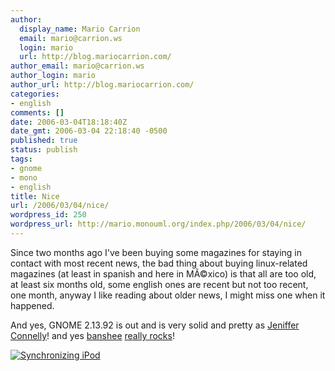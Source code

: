 ```yaml
---
author:
  display_name: Mario Carrion
  email: mario@carrion.ws
  login: mario
  url: http://blog.mariocarrion.com/
author_email: mario@carrion.ws
author_login: mario
author_url: http://blog.mariocarrion.com/
categories:
- english
comments: []
date: 2006-03-04T18:18:40Z
date_gmt: 2006-03-04 22:18:40 -0500
published: true
status: publish
tags:
- gnome
- mono
- english
title: Nice
url: /2006/03/04/nice/
wordpress_id: 250
wordpress_url: http://mario.monouml.org/index.php/2006/03/04/nice/
---
```


<p>Since two months ago I've been buying some magazines for staying in contact with most recent news, the bad thing about buying linux-related magazines (at least in spanish and here in MÃ©xico) is that all are too old, at least six months old, some english ones are recent but not too recent, one month, anyway I like reading about older news, I might miss one when it happened.</p>
<p>And yes, GNOME 2.13.92 is out and is very solid and pretty as <a href="http://images.google.com.mx/images?hl=es&hs=dbf&client=firefox&rls=org.mozilla:en-US:unofficial&q=jennifer%20connelly&spell=1&sa=N&tab=wi">Jeniffer Connelly</a>! and yes <a href="http://banshee-project.org/Main_Page">banshee</a> <a href="http://gnomejournal.org/article/30/the-banshee-music-player-an-introduction">really rocks</a>!</p>
<p><a href="http://static.flickr.com/34/107814251_ea473e9a52_o.png"><img src="http://static.flickr.com/34/107814251_ea473e9a52_m.jpg" alt="Synchronizing iPod" /></a></p>
